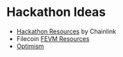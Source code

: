 # Hackathon Ideas

*   [Hackathon Resources](https://docs.chain.link/resources/hackathon-resources) by Chainlink
*   Filecoin [FEVM Resources](https://pl-strflt.notion.site/Filecoin-Virtual-Machine-FVM-Developer-Resources-94cabfd650184f4b9664bd4974e4d329)
*   [Optimism](https://github.com/ethereum-optimism/optimism-project-ideas)